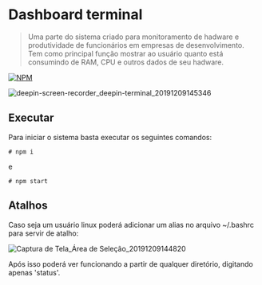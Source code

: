 # Dashboard terminal

> Uma parte do sistema criado para monitoramento de hadware e produtividade de funcionários em empresas de desenvolvimento. Tem como principal função mostrar ao usuário quanto está consumindo de RAM, CPU e outros dados de seu hadware.

[![NPM](https://img.shields.io/badge/node-v10.16.3-sucess)](https://nodejs.org/en/download/)

![deepin-screen-recorder_deepin-terminal_20191209145346](https://user-images.githubusercontent.com/39804819/70459842-cb353d00-1a93-11ea-982f-d79a14617c11.gif)

## Executar

Para iniciar o sistema basta executar os seguintes comandos:
```
# npm i
```
e
```
# npm start
```

## Atalhos
Caso seja um usuário linux poderá adicionar um alias no arquivo ~/.bashrc para servir de atalho:

![Captura de Tela_Área de Seleção_20191209144820](https://user-images.githubusercontent.com/39804819/70459539-2155b080-1a93-11ea-9dd4-5a6967b7182d.png)

Após isso poderá ver funcionando a partir de qualquer diretório, digitando apenas 'status'.
